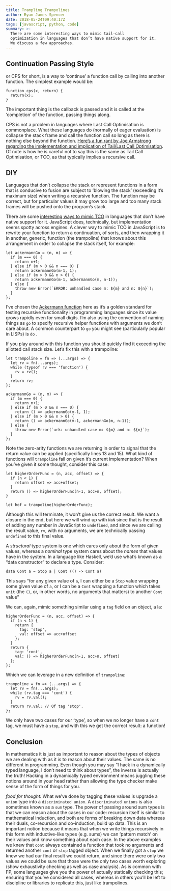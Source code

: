 ```yaml
---
title: Trampling Trampolines
author: Ryan James Spencer
date: 2018-05-24T09:40:17Z
tags: [javascript, python, code]
summary: >-
  There are some interesting ways to mimic tail-call
  optimization in languages that don’t have native support for it.
  We discuss a few approaches.
---
```


## Continuation Passing Style

or CPS for short, is a way to ‘continue’ a function call by calling into another function. The simplest example would be:


    function cps(x, return) {
      return(x);
    }

The important thing is the callback is passed and it is called at the ‘completion’ of the function, passing things along.

CPS is not a problem in languages where Last Call Optimisation is commonplace. What these languages do (normally of eager evaluation) is collapse the stack frame and call the function call so long as there is nothing else beyond the function. [Here’s a fun rant by Joe Armstrong regarding the implementation and implication of Tail/Last Call Optimisation](http://erlang.org/pipermail/erlang-questions/2016-October/090663.html). Of note is how he is careful not to say this is the same as Tail Call Optimisation, or TCO, as that typically implies a recursive call.

## DIY

Languages that don’t collapse the stack or represent functions in a form that is conducive to fusion are subject to ‘blowing the stack’ (exceeding it’s maximum size) when writing a recursive function. The function may be correct, but for particular values it may grow too large and too many stack frames will be pushed onto the program’s stack.

There are some [interesting ways to mimic TCO](http://chrispenner.ca/posts/python-tail-recursion) in languages that don’t have native support for it. JavaScript does, technically, but implementation seems spotty across engines.  A clever way to mimic TCO in JavaScript is to rewrite your function to return a continuation, of sorts, and then wrapping it in another, generic, function (the trampoline) that knows about this arrangement in order to collapse the stack itself, for example:


    let ackermannGo = (n, m) => {
      if (m === 0) {
        return n+1;
      } else if (m > 0 && n === 0) {
        return ackermannGo(m-1, 1);
      } else if (m > 0 && n > 0) {
        return ackermannGo(m-1, ackermannGo(m, n-1));
      } else {
        throw new Error(`ERROR: unhandled case m: ${m} and n: ${n}`);
      }
    };

I’ve chosen the [Ackermann function](https://en.wikipedia.org/wiki/Ackermann_function) here as it’s a golden standard for testing recursive functionality in programming languages since its value grows rapidly even for small digits. I’m also using the convention of naming things as `go` to specify recursive helper functions with arguments we don’t care about. A common counterpart to `go` you might see (particularly popular in LISPs) is `do` .

If you play around with this function you should quickly find it exceeding the allotted call stack size. Let’s fix this with a trampoline:


    let trampoline = fn => (...args) => {
      let rv = fn(...args);
      while (typeof rv === 'function') {
        rv = rv();
      }
      return rv;
    };

    ackermannGo = (n, m) => {
      if (m === 0) {
        return n+1;
      } else if (m > 0 && n === 0) {
        return () => ackermannGo(m-1, 1);
      } else if (m > 0 && n > 0) {
        return () => ackermannGo(m-1, ackermannGo(m, n-1));
      } else {
        throw new Error(`urk: unhandled case m: ${m} and n: ${n}`);
      }
    };

Note the zero-arity functions we are returning in order to signal that the return value can be applied (specifically lines 13 and 15). What kind of functions will `trampoline` fail on given it’s current implementation? When you’ve given it some thought, consider this case:


    let higherOrderFunc = (n, acc, offset) => {
      if (n < 1) {
        return offset => acc+offset;
      }
      return () => higherOrderFunc(n-1, acc+n, offset);
    }

    let hof = trampoline(higherOrderFunc);

Although this will terminate, it won’t give us the correct result. We want a closure in the end, but here we will wind up with `NaN` since that is the result of adding any number in JavaScript to `undefined`, and since we are calling the result value, `rv`, with no arguments, we are technically passing `undefined` to this final value.

A *structural* type system is one which cares only about the form of given values, whereas a *nominal* type system cares about the *names* that values have in the system. In a language like Haskell, we’d use what’s known as a “data constructor” to declare a type. Consider:


    data Cont a = Stop a | Cont (() -> Cont a)

This says “for any given value of `a`, I can either be a `Stop` value wrapping some given value of `a`, or I can be a `Cont` wrapping a function which takes `unit` (the `()`, or, in other words, no arguments that matters) to another `Cont` value”

We can, again, mimic something similar using a `tag` field on an object, a la:


    higherOrderFunc = (n, acc, offset) => {
      if (n < 1) {
        return {
          tag: 'stop',
          val: offset => acc+offset
        };
      }
      return {
        tag: 'cont',
        val: () => higherOrderFunc(n-1, acc+n, offset)
      };
    };

Which we can leverage in a new definition of `trampoline`:


    trampoline = fn => (...args) => {
      let rv = fn(...args);
      while (rv.tag === 'cont') {
        rv = rv.val();
      }
      return rv.val; // Of tag 'stop'.
    };

We only have two cases for our ‘type’, so when we no longer have a `cont` tag, we must have a `stop`, and with this we get the correct result: a function!


## Conclusion

In mathematics it is just as important to reason about the types of objects we are dealing with as it is to reason about their values. The same is no different in programming. Even though you may say “I hack in a dynamically typed language, I don’t need to think about types”, the inverse is actually the truth! Hacking in a dynamically typed environment means juggling these notions around in your head rather than allowing the type checker make sense of the form of things for you.

*food for thought:* What we’ve done by tagging these values is upgrade a `union` type into a `discriminated union`. A `discriminated unions` is also sometimes known as a `sum` type. The power of passing around sum types is that we can reason about the cases in our code: recursion itself is similar to mathematical induction, and both are forms of breaking down data whereas their duals, co-recursion and co-induction, build up data. This is an important notion because it means that when we write things recursively in this form with inductive-like types (e.g. sums) we can ‘pattern match’ on their values and know something about each case. In the above examples we knew that `cont` always contained a function that took no arguments and returned another `cont` or `stop` tagged object. When we finally got a `stop` we knew we had our final result we could return, and since there were only two values we could be sure that those were the only two cases worth exploring (show exhaustivity checking as well as case analysis). As is common with FP, some languages give you the power of actually statically checking this; ensuring that you’ve considered all cases, whereas in others you’ll be left to discipline or libraries to replicate this, just like trampolines.

